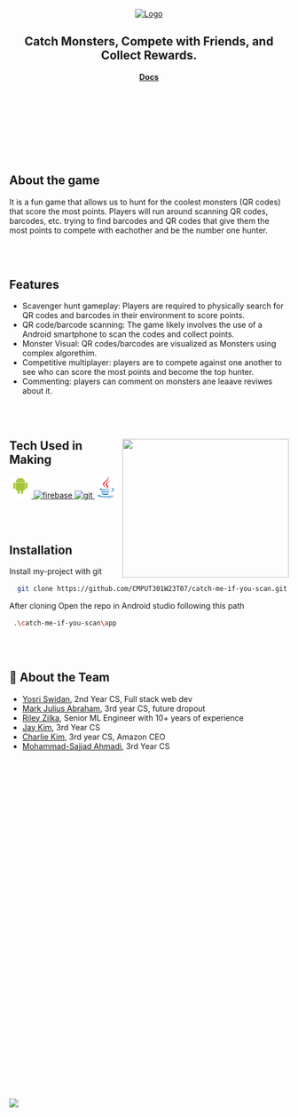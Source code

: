 <br><br>
<div align="center">
  <a href="https://github.com/CMPUT301W23T07/catch-me-if-you-scan/wiki">
    <img src="https://user-images.githubusercontent.com/66914036/229378280-5d2a4483-9d24-4f03-83e6-471f7f53073e.png" alt="Logo" width="200" height="200">
  </a>
  <h2>
    Catch Monsters, Compete with Friends, and Collect Rewards.
  </h2>
  <a href="https://github.com/CMPUT301W23T07/catch-me-if-you-scan/wiki"><strong>Docs</strong></a>
</div>
<br><br><br><br><br><br><br><br>


## About the game
It is a fun game that allows us to hunt for the coolest monsters (QR codes) that score the most points. Players will run around scanning QR codes, barcodes, etc. trying to find barcodes and QR codes that give them the most points to compete with eachother and be the number one hunter.

<br><br>

## Features

- Scavenger hunt gameplay: Players are required to physically search for QR codes and barcodes in their environment to score points.
- QR code/barcode scanning: The game likely involves the use of a Android smartphone to scan the codes and collect points.
- Monster Visual: QR codes/barcodes are visualized as Monsters using complex algorethim.
- Competitive multiplayer: players are to compete against one another to see who can score the most points and become the top hunter.
- Commenting: players can comment on monsters ane leaave reviwes about it. 

<br><br>
<div>
<img align="right" width="300" height="250" src=https://user-images.githubusercontent.com/66914036/229382993-012e29f8-60ff-4862-ba9b-ba283a1f5055.gif>
 <h2>Tech Used in Making</h2>
 </div>
</span>
<p align="left"> <a href="https://developer.android.com" target="_blank" rel="noreferrer"> <img src="https://raw.githubusercontent.com/devicons/devicon/master/icons/android/android-original-wordmark.svg" alt="android" width="40" height="40"/> </a> <a href="https://firebase.google.com/" target="_blank" rel="noreferrer"> <img src="https://www.vectorlogo.zone/logos/firebase/firebase-icon.svg" alt="firebase" width="40" height="40"/> </a> <a href="https://git-scm.com/" target="_blank" rel="noreferrer"> <img src="https://www.vectorlogo.zone/logos/git-scm/git-scm-icon.svg" alt="git" width="40" height="40"/> </a> <a href="https://www.java.com" target="_blank" rel="noreferrer"> <img src="https://raw.githubusercontent.com/devicons/devicon/master/icons/java/java-original.svg" alt="java" width="40" height="40"/> </a> <a href="https://www.python.org" target="_blank" rel="noreferrer"> </a> 
 </p>
<br><br>

## Installation

Install my-project with git

```bash
  git clone https://github.com/CMPUT301W23T07/catch-me-if-you-scan.git
```
    
 After cloning Open the repo in Android studio following this path
 ```bash
  .\catch-me-if-you-scan\app
```
<br><br>

## 🚀 About the Team
- [Yosri Swidan](https://github.com/ImYosrii), 2nd Year CS, Full stack web dev
- [Mark Julius Abraham](https://github.com/MarkJuliusAbraham), 3rd year CS, future dropout
- [Riley Zilka](https://github.com/rileyzilka01), Senior ML Engineer with 10+ years of experience
- [Jay Kim](https://github.com/Flying-Kimbo), 3rd Year CS
- [Charlie Kim](https://github.com/charliekim2), 3rd year CS, Amazon CEO
- [Mohammad-Sajjad Ahmadi](https://github.com/AMD-Bull), 3rd Year CS

<br><br><br><br><br><br><br><br><br><br><br><br><br><br><br><br><br><br><br><br><br><br><br><br><br><br><br><br><br><br><br><br><br><br><br><br>
<a href="https://www.youtube.com/watch?v=dQw4w9WgXcQ">
<img src="https://user-images.githubusercontent.com/66914036/229384480-94c7ba96-1323-41cd-ab7d-cb68f0117413.gif">
<a/>
